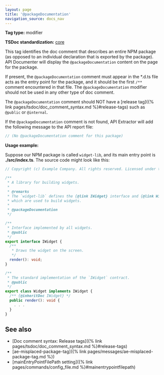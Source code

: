 ```yaml
---
layout: page
title: '@packageDocumentation'
navigation_source: docs_nav
---
```


**Tag type:** modifier

**TSDoc standardization:** [core](
https://github.com/Microsoft/tsdoc/blob/master/tsdoc/src/details/Standardization.ts)

This tag identifies the doc comment that describes an entire NPM package (as opposed to an individual declaration
that is exported by the package).  API Documenter will display the `@packageDocumentation` content on the page
for the package.

If present, the `@packageDocumentation` comment must appear in the *.d.ts file acts as the entry point for the package,
and it should be the first `/**` comment encountered in that file.  The `@packageDocumentation` modifier should not be
used in any other type of doc comment.

The `@packageDocumentation` comment should NOT have a
[release tag]({% link pages/tsdoc/doc_comment_syntax.md %}#release-tags)
such as `@public` or `@internal`.

If the `@packageDocumentation` comment is not found, API Extractor will add the following message to the
API report file:

```ts
// (No @packageDocumentation comment for this package)
```

**Usage example:**

Suppose our NPM package is called `widget-lib`, and its main entry point is **./src/index.ts**.
The source code might look like this:

```ts
// Copyright (c) Example Company. All rights reserved. Licensed under the MIT license.

/**
 * A library for building widgets.
 *
 * @remarks
 * The `widget-lib` defines the {@link IWidget} interface and {@link Widget} class,
 * which are used to build widgets.
 *
 * @packageDocumentation
 */

/**
 * Interface implemented by all widgets.
 * @public
 */
export interface IWidget {
  /**
   * Draws the widget on the screen.
   */
  render(): void;
}

/**
 * The standard implementation of the `IWidget` contract.
 * @public
 */
export class Widget implements IWidget {
  /** {@inheritDoc IWidget} */
  public render(): void {
    . . .
  }
}
```

## See also

- [Doc comment syntax: Release tags]({% link pages/tsdoc/doc_comment_syntax.md %}#release-tags)
- [ae-misplaced-package-tag]({% link pages/messages/ae-misplaced-package-tag.md %})
- [mainEntryPointFilePath setting]({% link pages/commands/config_file.md %}#mainentrypointfilepath)
